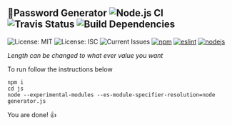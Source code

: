 ## 🎲Password Generator ![Node.js CI](https://github.com/aguin467/passwordGenerator/workflows/Node.js%20CI/badge.svg) ![Travis Status](https://travis-ci.org/aguin467/passwordGenerator.svg?branch=master) ![Build Dependencies](https://img.shields.io/david/dev/aguin467/passwordGenerator) 
![License: MIT](https://img.shields.io/github/license/aguin467/passwordGenerator) 
![License: ISC](https://img.shields.io/badge/License-ISC-blue.svg) 
![Current Issues](https://img.shields.io/github/issues/aguin467/passwordGenerator) 
[![npm][npm]][npm-url] [![eslint][eslint]][eslint-url] [![nodejs][nodejs]][nodejs-url]

*Length can be changed to what ever value you want*

[npm]: https://img.shields.io/badge/npm-6.13.7-brightgreen
[npm-url]: https://npmjs.com/

[eslint]: https://img.shields.io/badge/eslint-6.8.0-brightgreen
[eslint-url]: https://eslint.org/

[nodejs]: https://img.shields.io/badge/nodejs-13.7.0-brightgreen
[nodejs-url]: https://nodejs.org/en/

To run follow the instructions below
```
npm i
cd js
node --experimental-modules --es-module-specifier-resolution=node generator.js
```

You are done! 👍
